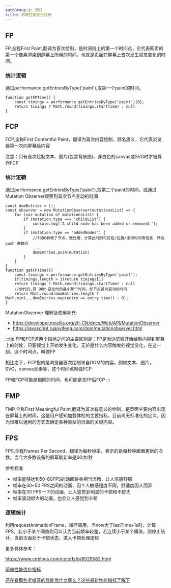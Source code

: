 ```yaml
---
autoGroup-1: 调试
title: 前端性能优化指标
---
```


## FP
FP,全程First Paint,翻译为首次绘制，是时间线上的第一个时间点，它代表网页的第一个像素渲染到屏幕上所用的时间，也就是页面在屏幕上首次发生视觉变化的时间。

### 统计逻辑

通过performance.getEntriesByType('paint'),取第一个paint的时间。

```
function getFPTime() {
    const timings = performance.getEntriesByType('paint')[0];
    return timings ? Math.round(timings.startTime) : null
}
```

## FCP

FCP,全称First Contentful Paint，翻译为首次内容绘制，顾名思义，它代表浏览器第一次向屏幕绘内容

注意：只有首次绘制文本、图片(包含背景图)、非白色的canvas或SVG时才被算作FCP

### 统计逻辑

通过performance.getEntriesByTyps('paint'),取第二个paint的时间，或通过Mutation Observer观察到首次节点变动的时间

```
const domEntries = [];
const observer = new MutationObserver(mutationsList) => {
    for (var mutation of mutationsList) {
        if (mutation.type === 'childList') {
            console.log('A child node has been added or removed.');
        }
        if (mutation.type == 'addedNodes') {
            //TODO新增了节点，做处理，计算此时的可见性/位置/出现时间等信息，然后 push 进数组
            ...
            domEntries.push(mutation)
        }
    }
}
function getFPTime(){
    const timings = performance.getEntriesByType('paint');
    if(timings.length > 1)return timings[1]
    return timings ? Math.round(timings.startTime) : null
    //伪代码,算 DOM 变化时的最小那个时间，即节点首次变动的时间
    return Math.round(domEntries.length ? Math.min(...domEntries.map(entry => entry.time)) : 0);
}
```
MutationObserver 理解及使用补充:
- https://developer.mozilla.org/zh-CN/docs/Web/API/MutationObserver
- https://javascript.ruanyifeng.com/dom/mutationobserver.html

:::tip
FP和FCP这两个指标之间的主要区别是：FP是当浏览器开始绘制内容到屏幕上的时候，只要视觉上开始发生变化，无论是什么内容触发的视觉变化，在这一刻，这个时间点，叫做FP

相比之下，FCP指的是浏览器首次绘制来自DOM的内容。例如文本、图片，SVG，canvas元素等，这个时间点叫做FCP

FP和FCP可能是相同的时间，也可能是先FP后FCP
:::

## FMP
FMP,全称First Meaningful Paint,翻译为首次有意义的绘制，是页面主要内容出现在屏幕上的时间，这是用户感知加载体检的主要指标。目前尚无标准化的定义，因为很难以通用的方式去确定各种类型的页面的关键内容。

## FPS
FPS,全程Frames Per Second，翻译为每秒帧率，表示的是每秒钟画面更新的次数，当今大多数设备的屏幕刷新率是60次/秒

参考标准
- 帧率能够达到50-60FPS的动画将会相当流畅，让人倍感舒服
- 帧率在30~50 FPS之间的动画，因个人敏感程度不同，舒适度因人而异
- 帧率在30 FPS一下的动画，让人感觉到明显的卡顿和不舒氏
- 帧率波动很大的动画，也会让人感觉到卡顿

### 逻辑统计
利用requestAnimationFrame，循环调用，当now大于lastTime+1s时，计算FPS。若小于某个阈值则可以认为当前帧率较差，若连续小于某个阈值，则停止统计，当前页面处于卡顿状态，进入卡顿处理逻辑

更多具体参考：

https://www.cnblogs.com/coco1s/p/8029582.html



[前端性能优化指标](https://mp.weixin.qq.com/s/wDKKj5R8SYm-_75Zn1y30A)

[还在看那些老掉牙的性能优化文章么？这些最新性能指标了解下](https://juejin.cn/post/6850037270729359367)